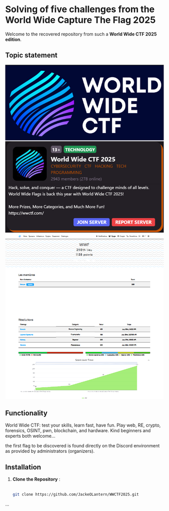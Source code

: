 # Solving of five challenges from the World Wide Capture The Flag 2025

Welcome to the recovered repository from such a **World Wide CTF 2025 edition**.

## Topic statement
![image](assets/images/trailer.png)
![image](assets/images/wwctf_trial.png)
![image](assets/images/image.png)


## Functionality

World Wide CTF: test your skills, learn fast, have fun.
Play web, RE, crypto, forensics, OSINT, pwn, blockchain, and hardware.
Kind beginners and experts both welcome...

the first flag to be discovered is found directly on the Discord environment as provided by administrators (organizers).

## Installation

1. **Clone the Repository** :
   ```bash

   git clone https://github.com/JackeOLantern/WWCTF2025.git

...
